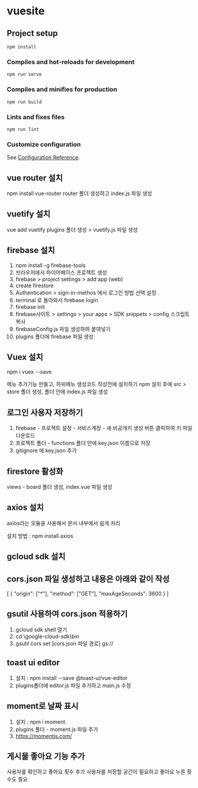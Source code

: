 # vuesite

## Project setup
```
npm install
```

### Compiles and hot-reloads for development
```
npm run serve
```

### Compiles and minifies for production
```
npm run build
```

### Lints and fixes files
```
npm run lint
```

### Customize configuration
See [Configuration Reference](https://cli.vuejs.org/config/).

## vue router 설치
npm install vue-router
router 폴더 생성하고 index.js 파일 생성

## vuetify  설치
vue add vuetify
plugins 폴더 생성 > vuetify.js 파일 생성


## firebase 설치
1. npm install -g firebase-tools
2. 브라우저에서 파이어베이스 프로젝트 생성
3. firebase > project settings > add app (web)
4. create firestore
5. Authentication > sign-in-methos 에서 로그인 방법 선택 설정
6. terminal 로 돌아와서 firebase login
7. firebase init
8. firebase사이트 > settings > your apps > SDK snippets > config 스크립트 복사
9. firebaseConfig.js 파일 생성하여 붙여넣기
10. plugins 폴더에 firebase 파일 생성

## Vuex 설치
npm i vuex --save

메뉴 추가기능 만들고, 하위메뉴 생성코드 작성전에 설치하기
npm 설치 후에 src > store 폴더 생성, 폴더 안에 index.js 파일 생성



## 로그인 사용자 저장하기
1. firebase -  프로젝트 설정 - 서비스계정 - 새 비공개키 생성 버튼 클릭하여 키 파일 다운로드
2. 프로젝트 폴더 - functions 폴더 안에 key.json 이름으로 저장
3. gitignore 에 key.json 추가

## firestore 활성화
views - board 폴더 생성, index.vue 파일 생성

## axios 설치
axios라는 모듈을 사용해서 문서 내부에서 쉽게 처리

설치 방법 : npm install axios

## gcloud sdk 설치

## cors.json 파일 생성하고 내용은 아래와 같이 작성
[
  {
    "origin": ["*"],
    "method": ["GET"],
    "maxAgeSeconds": 3600
  }
]

## gsutil 사용하여 cors.json 적용하기
1. gcloud sdk shell 열기
2. cd  \google-cloud-sdk\bin
3. gsutil cors set [cors.json 파일 경로]  gs://<your-cloud-storage-bucket>

## toast ui editor
1. 설치 : npm install --save @toast-ui/vue-editor
2. plugins폴더에 editor.js 파일 추가하고 main.js 수정

## moment로 날짜 표시
1. 설치 : npm i moment
2. plugins 폴더 - moment.js 파일 추가
3. https://momentjs.com/

## 게시물 좋아요 기능 추가
사용자를 확인하고 좋아요 횟수 추가
사용자를 저장할 공간이 필요하고 좋아요 누른 횟수도 필요
